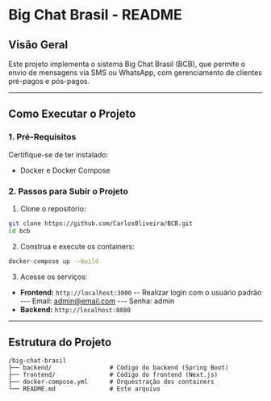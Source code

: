 # **Big Chat Brasil - README**

## **Visão Geral**
Este projeto implementa o sistema Big Chat Brasil (BCB), que permite o envio de mensagens via SMS ou WhatsApp, com gerenciamento de clientes pré-pagos e pós-pagos.

---

## **Como Executar o Projeto**

### **1. Pré-Requisitos**
Certifique-se de ter instalado:
- Docker e Docker Compose

### **2. Passos para Subir o Projeto**
1. Clone o repositório:
```bash
git clone https://github.com/Carlos0liveira/BCB.git
cd bcb
```
2. Construa e execute os containers:
```bash
docker-compose up --build
```
3. Acesse os serviços:
- **Frontend:** `http://localhost:3000`
 -- Realizar login com o usuário padrão 
 --- Email: admin@email.com
 --- Senha: admin
- **Backend:** `http://localhost:8080`

---

## **Estrutura do Projeto**

```
/big-chat-brasil
├── backend/                # Código do backend (Spring Boot)
├── frontend/               # Código do frontend (Next.js)
├── docker-compose.yml      # Orquestração dos containers
└── README.md               # Este arquivo
```